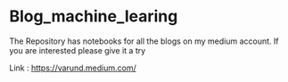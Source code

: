 # Blog_machine_learing

The Repository has notebooks for all the blogs on my medium account. If you are interested please give it a try

Link : https://varund.medium.com/
